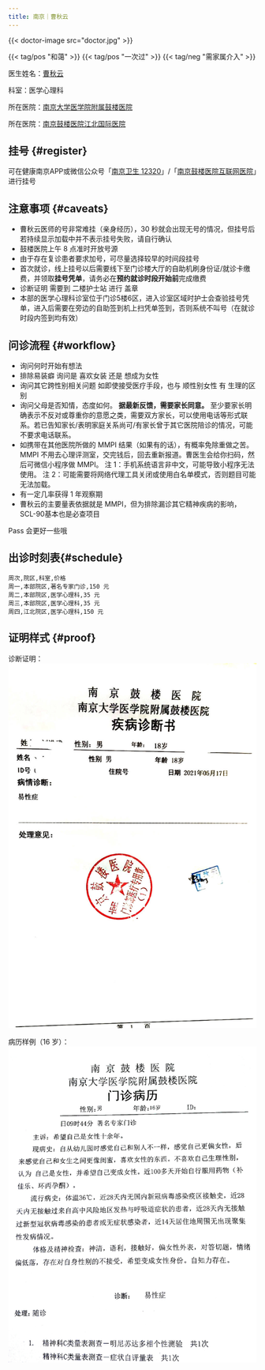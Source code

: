 ```yaml
---
title: 南京｜曹秋云
---
```


{{< doctor-image src="doctor.jpg" >}}

{{< tag/pos "和蔼" >}} {{< tag/pos "一次过" >}} {{< tag/neg "需家属介入" >}}

医生姓名：[曹秋云](https://www.haodf.com/doctor/24012.html)

科室：医学心理科

所在医院：[南京大学医学院附属鼓楼医院](https://amap.com/place/B00190B48R)

所在医院：[南京鼓楼医院江北国际医院](https://amap.com/place/B0FFH0UTCD)

## 挂号 {#register}

可在健康南京APP或微信公众号「[南京卫生 12320](weixin://Health_NJ)」/「[南京鼓楼医院互联网医院](weixin://gh_f33184183ded)」进行挂号

## 注意事项 {#caveats}

- 曹秋云医师的号非常难挂（亲身经历），30 秒就会出现无号的情况，但挂号后若持续显示加载中并不表示挂号失败，请自行确认
- 鼓楼医院上午 8 点准时开放号源
- 由于存在复诊患者要求加号，可尽量选择较早的时间段挂号
- 首次就诊，线上挂号以后需要线下至门诊楼大厅的自助机刷身份证/就诊卡缴费，并领取**挂号凭单**，请务必在**预约就诊时段开始前**完成缴费
- 诊断证明 需要到 二楼护士站 进行 盖章
- 本部的医学心理科诊室位于门诊5楼6区，进入诊室区域时护士会查验挂号凭单，进入后需要在旁边的自助签到机上扫凭单签到，否则系统不叫号（在就诊时段内签到均有效）

## 问诊流程 {#workflow}

- 询问何时开始有想法
- 排除易装癖
  询问是 喜欢女装 还是 想成为女性
- 询问其它跨性别相关问题
  如即使接受医疗手段，也与 顺性别女性 有 生理的区别
- 询问父母是否知情，态度如何。
  **据最新反馈，需要家长同意。**
  至少要家长明确表示不反对或尊重你的意愿之类，需要双方家长，可以使用电话等形式联系。若已告知家长/表明家庭关系尚可/有家长曾于其它医院陪诊的情况，可能不要求电话联系。
- 如携带在其他医院所做的 MMPI 结果（如果有的话），有概率免除重做之苦。
  MMPI 不用去心理评测室，交完钱后，回去重新报道。曹医生会给你扫码，然后可微信小程序做 MMPI。
  注 1：手机系统语言非中文，可能导致小程序无法使用。
  注 2：可能需要将网络代理工具关闭或使用白名单模式，否则题目可能无法加载。
- 有一定几率获得 1 年观察期
- 曹秋云的主要量表依据就是 MMPI，但为排除漏诊其它精神疾病的影响，SCL-90基本也是必查项目

Pass 会更好一些哦

## 出诊时刻表{#schedule}

```csv
周次,院区,科室,价格
周一,本部院区,著名专家门诊,150 元
周二,本部院区,医学心理科,35 元
周三,本部院区,医学心理科,35 元
周四,江北院区,医学心理科,150 元
```

## 证明样式 {#proof}

诊断证明：
![诊断证明](proof.jpg)

病历样例（16 岁）：
![病历样例](record.jpg)
